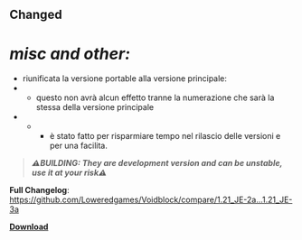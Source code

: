 ## Changed

# _misc and other:_

- riunificata la versione portable alla versione principale:
- - questo non avrà alcun effetto tranne la numerazione che sarà la stessa della versione principale
- - - è stato fatto per risparmiare tempo nel rilascio delle versioni e per una facilita.

> _**⚠️BUILDING: They are development version and can be unstable, use it at your risk⚠️**_

**Full Changelog**: https://github.com/Loweredgames/Voidblock/compare/1.21_JE-2a...1.21_JE-3a

[**Download**](https://github.com/Loweredgames/Voidblock/releases/download/1.21_JE-3a/Skyblock.Classic.Edition.zip)